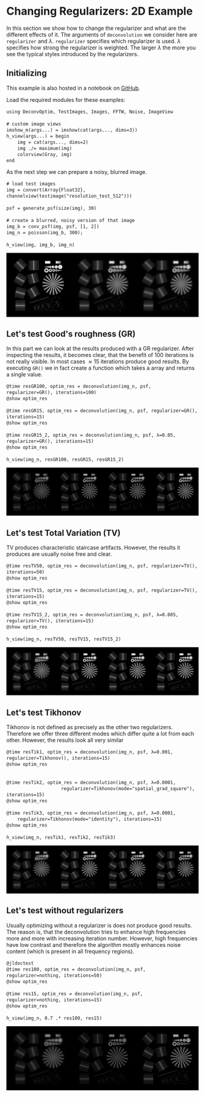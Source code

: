 # Changing Regularizers: 2D Example 
In this section we show how to change the regularizer and what are the different effects of it.
The arguments of `deconvolution` we consider here are `regularizer` and $\lambda$. `regularizer` specifies which regularizer is used.
$\lambda$ specifies how strong the regularizer is weighted. The larger $\lambda$ the more you see the typical styles introduced by the regularizers.


## Initializing
This example is also hosted in a notebook on [GitHub](https://github.com/roflmaostc/DeconvOptim.jl/blob/master/examples/changing_regularizers.ipynb).

Load the required modules for these examples:
```@jldoctest
using DeconvOptim, TestImages, Images, FFTW, Noise, ImageView

# custom image views
imshow_m(args...) = imshow(cat(args..., dims=3))
h_view(args...) = begin
    img = cat(args..., dims=2)
    img ./= maximum(img)
    colorview(Gray, img)
end
```

As the next step we can prepare a noisy, blurred image.

```@jldoctest
# load test images
img = convert(Array{Float32}, channelview(testimage("resolution_test_512")))

psf = generate_psf(size(img), 30)

# create a blurred, noisy version of that image
img_b = conv_psf(img, psf, [1, 2])
img_n = poisson(img_b, 300);

h_view(img, img_b, img_n)
```
![](../assets/input_comparison.png)


## Let's test Good's roughness (GR)
In this part we can look at the results produced with a GR regularizer. After inspecting the results, it becomes clear, that the benefit of 100 iterations is not really visible.
In most cases $\approx 15$ iterations produce good results. By executing `GR()` we in fact create a function which takes a array and returns
a single value. 
```jldoctest
@time resGR100, optim_res = deconvolution(img_n, psf, regularizer=GR(), iterations=100)
@show optim_res

@time resGR15, optim_res = deconvolution(img_n, psf, regularizer=GR(), iterations=15)
@show optim_res

@time resGR15_2, optim_res = deconvolution(img_n, psf, λ=0.05, regularizer=GR(), iterations=15)
@show optim_res

h_view(img_n, resGR100, resGR15, resGR15_2)
```
![](../assets/GR_comparison.png)


## Let's test Total Variation (TV)
TV produces characteristic staircase artifacts. However, the results it produces are usually noise free and clear.
```@jldoctest
@time resTV50, optim_res = deconvolution(img_n, psf, regularizer=TV(), iterations=50)
@show optim_res

@time resTV15, optim_res = deconvolution(img_n, psf, regularizer=TV(), iterations=15)
@show optim_res

@time resTV15_2, optim_res = deconvolution(img_n, psf, λ=0.005, regularizer=TV(), iterations=15)
@show optim_res

h_view(img_n, resTV50, resTV15, resTV15_2)
```
![](../assets/TV_comparison.png)


## Let's test Tikhonov
Tikhonov is not defined as precisely as the other two regularizers. Therefore we offer three different modes which differ quite a lot from each other. However, the results look all very similar
```@jldoctest
@time resTik1, optim_res = deconvolution(img_n, psf, λ=0.001, regularizer=Tikhonov(), iterations=15)
@show optim_res


@time resTik2, optim_res = deconvolution(img_n, psf, λ=0.0001, 
                    regularizer=Tikhonov(mode="spatial_grad_square"), iterations=15)
@show optim_res

@time resTik3, optim_res = deconvolution(img_n, psf, λ=0.0001, 
    regularizer=Tikhonov(mode="identity"), iterations=15)
@show optim_res

h_view(img_n, resTik1, resTik2, resTik3)
```

![](../assets/Tik_comparison.png)



## Let's test without regularizers
Usually optimizing without a regularizer is does not produce good results. The reason is, that the deconvolution tries to enhance high frequencies more and more with increasing iteration number. 
However, high frequencies have low contrast and therefore the algorithm mostly enhances noise content (which is present in all frequency regions).
```
@jldoctest
@time res100, optim_res = deconvolution(img_n, psf, regularizer=nothing, iterations=50)
@show optim_res

@time res15, optim_res = deconvolution(img_n, psf, regularizer=nothing, iterations=15)
@show optim_res

h_view(img_n, 0.7 .* res100, res15)
```
![](../assets/no_reg_comparison.png)
